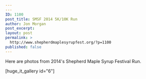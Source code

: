 ```yaml
---
---
ID: 1100
post_title: SMSF 2014 5K/10K Run
author: Jon Morgan
post_excerpt:
layout: post
permalink: >
  http://www.shepherdmaplesyrupfest.org/?p=1100
published: false
---
```

Here are photos from 2014's Shepherd Maple Syrup Festival Run.

<!--more-->

[huge_it_gallery id="6"]